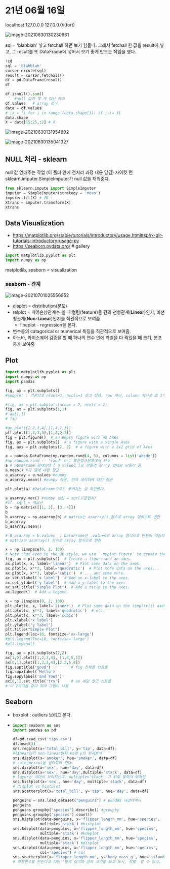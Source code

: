 # 21년 06월 16일 

localhost 
127.0.0.0
127.0.0.0:(fort)

![image-20210630130230661](C:\Users\user\AppData\Roaming\Typora\typora-user-images\image-20210630130230661.png) 

sql = 'blahblah'
넣고 fetchall 하면 보기 힘들다. 
그래서 fetchall 한 값을 result에 넣고, 그 result를 또 DataFrame에 넣어서 보기 좋게 만드는 작업을 했다.

```python
!cd
sql = 'blahblah'
cursor.excute(sql)
result = cursor.fetchall()
df = pd.DataFrame(result)
df
```

```python
df.isnull().sum()
    #null 값이 몇 개 있난 체크 
df.values	# array 형식
data = df.values
# ix = [i for i in range (data.shape[1]) if i != 3]
data.shape
X = data[15:25,:2] # X
```

![image-20210630131954602](C:\Users\user\AppData\Roaming\Typora\typora-user-images\image-20210630131954602.png) 

![image-20210630135041327](C:\Users\user\AppData\Roaming\Typora\typora-user-images\image-20210630135041327.png) 



## NULL 처리 - sklearn

null 값 없애주는 작업 (이 폴더 안에 전처리 과정 내용 담김)
사이킷 런sklearn.imputer.SimpleImputer가 null 값을 채워준다. 

```python
from sklearn.impute import SimpleImputer
imputer = SimpleImputer(strategy = 'mean')
imputer.fit(X) # 2D ! 
Xtrans = imputer.transform(X)
Xtrans
```



## Data Visualization 

- https://matplotlib.org/stable/tutorials/introductory/usage.html#sphx-glr-tutorials-introductory-usage-py
- https://seaborn.pydata.org/  # gallery

```python
import matplotlib.pyplot as plt
import numpy as np
```

matplotlib, seaborn  =  visualization

### seaborn - 관계

![image-20210701025556952](C:\Users\user\AppData\Roaming\Typora\typora-user-images\image-20210701025556952.png)   

- displot = distribution(분포)
- relplot = 피어슨상관계수 볼 때 컬럼(feature)들 간의 
  선형관계(**Linear**)인지, 비선형관계(**Non-Linear**)인지를 직관적으로 보여줌 
  - lineplot - regression을 본다. 
- 변수들의 catagorical or numerical 특징을 직관적으로 보여줌.
- 아노바, 카이스퀘어 검증을 할 때 하나의 변수 안에 라벨을 다 찍었을 때 크기, 분포 등을 보여줌 



## Plot

```python
import matplotlib.pyplot as plt
import numpy as np
import pandas

fig, ax = plt.subplots()
#subplot : 기본으로 nrows=1, ncols=1 갖고 있음. row 하나, column 하나로 표 1개. 등등 더 표 만들어 줄 수 있음.

#fig, ax = plt.subplots(nrows = 2, ncols = 2)
fig, ax = plt.subplots(1,1)
# ax[1,1]
# fig

#ax.plot([1,2,3,4],[1,4,2,3])
plt.plot([1,2,3,4],[1,4,2,3])
fig = plt.figure()  # an empty figure with no Axes
fig, ax = plt.subplots()  # a figure with a single Axes
fig, axs = plt.subplots(2, 2)  # a figure with a 2x2 grid of Axes

a = pandas.DataFrame(np.random.rand(4, 5), columns = list('abcde'))
#np.random.rand -- 'rand' 0~1 표준정규분포에서 난수
a # DataFrame 형태인데 [ a.values ]로 만들면 array 형태로 만들어 줌 
a.mean() #각 열에 대한 평균 
a_asarray = a.values #numpy
a_asarray.mean() #numpy 평균, 전체 데이터에 대한 평균

plt.plot(a) #DataFrame으로도 뿌려지는 걸 확인했다. 

a_asarray.var() #numpy 분산 = sqr(표준편차)
#cf. sqrt = 제곱근 
b = np.matrix([[1, 2], [3, 4]])
b
b_asarray = np.asarray(b) # matrix는 asarray() 함수로 array 형식으로 변환
b_asarray
b_asarray.mean()

# B_asarray = b.values  : DataFrame은 .values로 array 형식으로 변환이 가능하지만
# matrix는 asarray() 함수로 array 형식으로 변환

x = np.linspace(0, 2, 100)
# Note that even in the OO-style, we use `.pyplot.figure` to create the figure.
fig, ax = plt.subplots()  # Create a figure and an axes.
ax.plot(x, x, label='linear')  # Plot some data on the axes.
ax.plot(x, x**2, label='quadratic')  # Plot more data on the axes...
ax.plot(x, x**3, label='cubic')  # ... and some more.
ax.set_xlabel('x label')  # Add an x-label to the axes.
ax.set_ylabel('y label')  # Add a y-label to the axes.
ax.set_title("Simple Plot")  # Add a title to the axes.
ax.legend()  # Add a legend.

x = np.linspace(0, 2, 100)
plt.plot(x, x, label='linear')  # Plot some data on the (implicit) axes.
plt.plot(x, x**2, label='quadratic')  # etc.
plt.plot(x, x**3, label='cubic')
plt.xlabel('x label')
plt.ylabel('y label')
plt.title("Simple Plot")
plt.legend(loc=10, fontsize='xx-large')
#plt.legend(loc=10, fontsize='large')
#plt.legend()

fig, ax = plt.subplots(2,2)
ax[1,0].plot([1,2,3,4], [1,4,5,1])
ax[0,1].plot([1,2,3,4],[2,2,5,8])
fig.suptitle('good')         # fig 전체를 컨트롤
fig.supxlabel('Hello')
fig.supylabel('and You?')
ax[0,1].set_title('try')     # ax 해당 칸만 컨트롤
# 이 2가지를 같이 줘야 그림이 나옴 

```





## Seaborn

- boxplot : outliers 보려고 본다. 

- ```python
  import seaborn as sns
  import pandas as pd
  
  df=pd.read_csv('tips.csv')
  df.head(3)
  sns.regplot(x='total_bill', y='tip', data=df);
  #linear인지 non-linear인지 #x와 y의 회귀분석
  sns.displot(x='smoker', hue='smoker', data=df)
  # categorical을 넣어줘야 한다. 
  sns.displot(x='sex', hue='day', data=df)
  sns.displot(x='sex', hue='day',multiple='stack', data=df)
  # layer는 섞어서 보여지는데, multiple='stack' 그 위로 쌓여서 보여짐
  sns.histplot(x='sex', hue='day', multiple='stack', data=df)
  # displot vs histplot
  sns.scatterplot(x='total_bill', y='tip', hue='day', data=df)
  
  penguins = sns.load_dataset("penguins") # pandas 내장데이터
  penguins
  penguins.groupby('species').describe() #groupby
  penguins.groupby('species').count()
  sns.histplot(data=penguins, x='flipper_length_mm', hue='species',
              multiple='stack') #histplot
  sns.kdeplot(data=penguins, x='flipper_length_mm', hue='species',
              multiple='stack') #kdeplot
  sns.displot(data=penguins, x='flipper_length_mm', hue='species',
              multiple='stack') #displot
  sns.displot(data=penguins, x='flipper_length_mm', hue='species',
              col='species') # col
  sns.scatterplot(x='flipper_length_mm', y='body_mass_g', hue='island', data=penguins)
  # 파생변수를 만든다고 하면 '발의 길이와 몸의 크기를 보고 도시, 성별' 알 수 있다. 
  ```

  

 